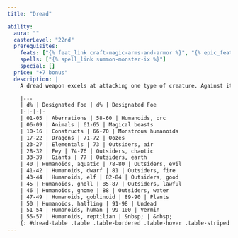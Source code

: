 ```yaml
---
title: "Dread"

ability:
  aura: ""
  casterLevel: "22nd"
  prerequisites:
    feats: ["{% feat_link craft-magic-arms-and-armor %}", "{% epic_feat_link craft-epic-magic-arms-and-armor %}"]
    spells: ["{% spell_link summon-monster-ix %}"]
    special: []
  price: "+7 bonus"
  description: |
    A dread weapon excels at attacking one type of creature. Against its designated foe, its effective enhancement bonus is +4 better than its normal enhancement bonus. Further, it deals +4d6 points of bonus damage against the foe, and if it scores a successful critical hit against the foe, that creature must make a Fortitude save (DC 27) or be destroyed instantly and turned to dust. (This even affects creatures immune to critical hits or death magic.) To randomly determine a dread weapon's designated foe, roll on the following table.

    |---
    | d% | Designated Foe | d% | Designated Foe
    |-|-|-|-
    | 01-05 | Aberrations | 58-60 | Humanoids, orc
    | 06-09 | Animals | 61-65 | Magical beasts
    | 10-16 | Constructs | 66-70 | Monstrous humanoids
    | 17-22 | Dragons | 71-72 | Oozes
    | 23-27 | Elementals | 73 | Outsiders, air
    | 28-32 | Fey | 74-76 | Outsiders, chaotic
    | 33-39 | Giants | 77 | Outsiders, earth
    | 40 | Humanoids, aquatic | 78-80 | Outsiders, evil
    | 41-42 | Humanoids, dwarf | 81 | Outsiders, fire
    | 43-44 | Humanoids, elf | 82-84 | Outsiders, good
    | 45 | Humanoids, gnoll | 85-87 | Outsiders, lawful
    | 46 | Humanoids, gnome | 88 | Outsiders, water
    | 47-49 | Humanoids, goblinoid | 89-90 | Plants
    | 50 | Humanoids, halfling | 91-98 | Undead
    | 51-54 | Humanoids, human | 99-100 | Vermin
    | 55-57 | Humanoids, reptilian | &nbsp; | &nbsp;
    {: #dread-table .table .table-bordered .table-hover .table-striped data-caption="Table: Dread Weapon Foes" }
---
```

